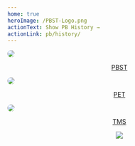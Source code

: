 ```yaml
---
home: true
heroImage: /PBST-Logo.png
actionText: Show PB History →
actionLink: pb/history/
---
```






<div class="row">
  <div class="column">
    <a href="https://pbst.pinewood-builders.ga/">
      <img src="https://cdn.discordapp.com/icons/438134543837560832/cb1a69536d4b07441cdf098dac5b7f75.png?size=256"
        style="border-radius: 50%;">
      <center>
        <p>PBST</p>
      </center>
    </a>
  </div>
  <div class="column">
    <a href="https://PET.pinewood-builders.ga/">
      <img src="https://cdn.discordapp.com/icons/436670173777362944/cfa1be390c7b1b3b48187e3c60be852e.png?size=256"
        style="border-radius: 50%;">
      <center>
        <p>PET</p>
      </center>
    </a>
  </div>
  <div class="column">
    <a href="https://tms.pinewood-builders.ga/">
      <img src="https://cdn.discordapp.com/icons/572104809973415943/0fcbe0e6069f7f3eba4be381f3aec08a.png?size=256"
        style="border-radius: 50%;">
      <center>
        <p>TMS</p>
      </center>
    </a>
  </div>
</div>

<center>
<div>
  <a href="https://www.netlify.com">
    <img src="https://www.netlify.com/img/global/badges/netlify-color-accent.svg" />
  </a>
</div>
</center>